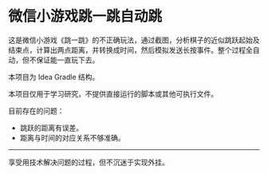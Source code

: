 微信小游戏跳一跳自动跳
===

这是微信小游戏《跳一跳》的不正确玩法，通过截图，分析棋子的近似跳跃起始及结束点，计算出两点距离，并转换成时间，然后模拟发送长按事件。整个过程全自动，但不保证能一直玩下去。

本项目为 Idea Gradle 结构。

本项目仅用于学习研究，不提供直接运行的脚本或其他可执行文件。

目前存在的问题：

- 跳跃的距离有误差。
- 距离与时间的对应关系不够准确。

----

享受用技术解决问题的过程，但不沉迷于实现外挂。